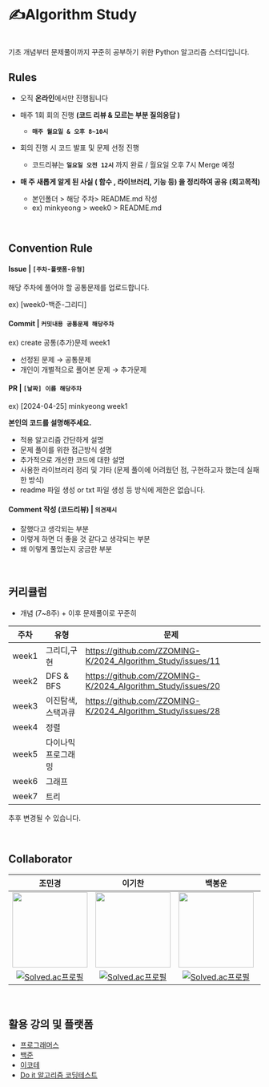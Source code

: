 # ✍️Algorithm Study

</br>
기초 개념부터 문제풀이까지 꾸준히 공부하기 위한 Python 알고리즘 스터디입니다. 
</br>

## Rules 

- 오직 **온라인**에서만 진행됩니다
  
- 매주 1회 회의 진행 **(코드 리뷰 & 모르는 부분 질의응답 )**
  - **`매주 월요일 & 오후 8~10시`**
       
- 회의 진행 시 코드 발표 및 문제 선정 진행 
     * 코드리뷰는 **`일요일 오전 12시`** 까지 완료 / 월요일 오후 7시 Merge 예정
       
- **매 주 새롭게 알게 된 사실 ( 함수 , 라이브러리, 기능 등) 을 정리하여 공유** **(회고목적)**<br>
  - 본인폴더 > 해당 주차> README.md 작성<br>
  - ex) minkyeong > week0 > README.md 
</br> 

## Convention Rule 

#### Issue | `[주차-플랫폼-유형]`
해당 주차에 풀어야 할 공통문제를 업로드합니다.

ex) [week0-백준-그리디]


#### Commit | `커밋내용 공통문제 해당주차` 
ex) create 공통(추가)문제 week1 

* 선정된 문제 → 공통문제 
* 개인이 개별적으로 풀어본 문제 → 추가문제 


#### PR | `[날짜] 이름 해당주차` 
ex) [2024-04-25] minkyeong week1

**본인의 코드를 설명해주세요.** 
* 적용 알고리즘 간단하게 설명
* 문제 풀이를 위한 접근방식 설명
* 추가적으로 개선한 코드에 대한 설명
* 사용한 라이브러리 정리 및 기타 (문제 풀이에 어려웠던 점, 구현하고자 했는데 실패한 방식)
* readme 파일 생성 or txt 파일 생성 등 방식에 제한은 없습니다. 

#### Comment 작성 (코드리뷰) | `의견제시` 
* 잘했다고 생각되는 부분 
* 이렇게 하면 더 좋을 것 같다고 생각되는 부분 
* 왜 이렇게 풀었는지 궁금한 부분

</br> 


## 커리큘럼
* 개념 (7~8주) + 이후 문제풀이로 꾸준히
  
|주차|유형|문제|
|------|---|---|
|week1|그리디,구현|https://github.com/ZZOMING-K/2024_Algorithm_Study/issues/11|
|week2|DFS & BFS|https://github.com/ZZOMING-K/2024_Algorithm_Study/issues/20|
|week3|이진탐색,스택과큐|https://github.com/ZZOMING-K/2024_Algorithm_Study/issues/28|
|week4|정렬||
|week5|다이나믹프로그래밍||
|week6|그래프||
|week7|트리||

추후 변경될 수 있습니다. 

</br>


## Collaborator
|조민경|이기찬|백봉운|조현지|최승아|김민규
|:------:|:------:|:------:|:------:|:------:|:------:|
|<a href="https://github.com/ZZOMING-K"><img src="https://avatars.githubusercontent.com/ZZOMING-K" width=150px>|<a href="https://github.com/nahcikeel"> <img src="https://avatars.githubusercontent.com/nahcikeel" width=150px>|<a href="https://github.com/back7153"><img src="https://avatars.githubusercontent.com/back7153" width=150px>|<a href="https://github.com/chohj345677"><img src="https://avatars.githubusercontent.com/chohj345677" width=150px>|<a href="https://github.com/zuzizzuziz1"><img src="https://avatars.githubusercontent.com/zuzizzuziz1" width=150px>|<a href="https://github.com/xxxmingyu"><img src="https://avatars.githubusercontent.com/xxxmingyu" width=150px>|
|[![Solved.ac프로필](http://mazassumnida.wtf/api/mini/generate_badge?boj=alsrud5527)](https://solved.ac/alsrud5527)|[![Solved.ac프로필](http://mazassumnida.wtf/api/mini/generate_badge?boj={handle})](https://solved.ac/{handle}) |[![Solved.ac프로필](http://mazassumnida.wtf/api/mini/generate_badge?boj={handle})](https://solved.ac/{handle}) |[![Solved.ac프로필](http://mazassumnida.wtf/api/mini/generate_badge?boj={handle})](https://solved.ac/{handle}) |[![Solved.ac프로필](http://mazassumnida.wtf/api/mini/generate_badge?boj={handle})](https://solved.ac/{handle}) |[![Solved.ac프로필](http://mazassumnida.wtf/api/mini/generate_badge?boj={handle})](https://solved.ac/{handle}) |
</br>


## 활용 강의 및 플랫폼 
* [프로그래머스](https://school.programmers.co.kr/learn/challenges?order=acceptance_asc&levels=0,1&languages=python3) 
* [백준](https://solved.ac/)
* [이코테](https://www.youtube.com/watch?v=m-9pAwq1o3w&list=PLRx0vPvlEmdAghTr5mXQxGpHjWqSz0dgC) 
* [Do it 알고리즘 코딩테스트](https://www.inflearn.com/course/%EB%91%90%EC%9E%87-%EC%95%8C%EA%B3%A0%EB%A6%AC%EC%A6%98-%EC%BD%94%EB%94%A9%ED%85%8C%EC%8A%A4%ED%8A%B8-%ED%8C%8C%EC%9D%B4%EC%8D%AC)  
